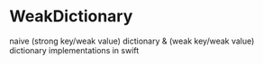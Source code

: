 # WeakDictionary
naive (strong key/weak value) dictionary &amp; (weak key/weak value) dictionary implementations in swift
